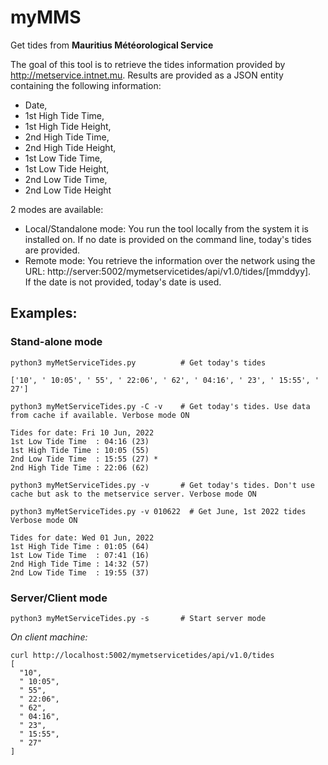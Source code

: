 # myMMS

Get tides from **Mauritius Météorological Service**

The goal of this tool is to retrieve the tides information provided by http://metservice.intnet.mu.
Results are provided as a JSON entity containing the following information:

- Date,
- 1st High Tide Time,
- 1st High Tide Height,
- 2nd High Tide Time,
- 2nd High Tide Height,
- 1st Low Tide Time,
- 1st Low Tide Height,
- 2nd Low Tide Time,
- 2nd Low Tide Height


2 modes are available:
- Local/Standalone mode: You run the tool locally from the system it is installed on. If no date is provided on the command line, today's tides are provided.  
- Remote mode: You retrieve the information over the network using the URL: http://server:5002/mymetservicetides/api/v1.0/tides/[mmddyy].  
  If the date is not provided, today's date is used. 

## Examples:

### Stand-alone mode

    python3 myMetServiceTides.py          # Get today's tides

    ['10', ' 10:05', ' 55', ' 22:06', ' 62', ' 04:16', ' 23', ' 15:55', ' 27']

    python3 myMetServiceTides.py -C -v    # Get today's tides. Use data from cache if available. Verbose mode ON

    Tides for date: Fri 10 Jun, 2022
    1st Low Tide Time  : 04:16 (23)
    1st High Tide Time : 10:05 (55)
    2nd Low Tide Time  : 15:55 (27) *
    2nd High Tide Time : 22:06 (62)

    python3 myMetServiceTides.py -v       # Get today's tides. Don't use cache but ask to the metservice server. Verbose mode ON

    python3 myMetServiceTides.py -v 010622  # Get June, 1st 2022 tides Verbose mode ON

    Tides for date: Wed 01 Jun, 2022
    1st High Tide Time : 01:05 (64)
    1st Low Tide Time  : 07:41 (16)
    2nd High Tide Time : 14:32 (57)
    2nd Low Tide Time  : 19:55 (37)

### Server/Client mode

    python3 myMetServiceTides.py -s       # Start server mode

*On client machine:*
    
    curl http://localhost:5002/mymetservicetides/api/v1.0/tides
    [
      "10",
      " 10:05",
      " 55",
      " 22:06",
      " 62",
      " 04:16",
      " 23",
      " 15:55",
      " 27"
    ]
